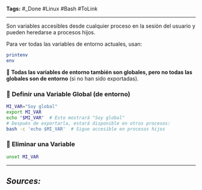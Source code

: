 **Tags:** #_Done 
#Linux #Bash #ToLink 
- - -
Son variables accesibles desde cualquier proceso en la sesión del usuario y pueden heredarse a procesos hijos.

Para ver todas las variables de entorno actuales, usan:
```bash
printenv
env
```

🔹 **Todas las variables de entorno también son globales, pero no todas las globales son de entorno** (si no han sido exportadas).  
### 📌 **Definir una Variable Global (de entorno)**
```bash
MI_VAR="Soy global"
export MI_VAR
echo "$MI_VAR"  # Esto mostrará "Soy global"
# Después de exportarla, estará disponible en otros procesos:
bash -c 'echo $MI_VAR'  # Sigue accesible en procesos hijos
```

### 📌 **Eliminar una Variable**
```bash
unset MI_VAR
```

- - - 
## ***Sources:***